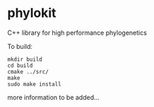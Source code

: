 # phylokit
C++ library for high performance phylogenetics

To build: 

    mkdir build
    cd build
    cmake ../src/
    make
    sudo make install
    
more information to be added...
